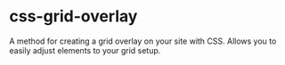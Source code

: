 css-grid-overlay
================

A method for creating a grid overlay on your site with CSS. Allows you to easily adjust elements to your grid setup.